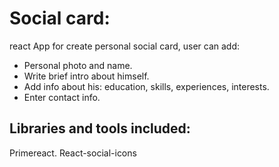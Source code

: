 # Social card:
react App for create personal social card, user can add:
* Personal photo and name.
* Write brief intro about himself.
* Add info about his: education, skills, experiences, interests.
* Enter contact info.
## Libraries and tools included:
Primereact.
React-social-icons
